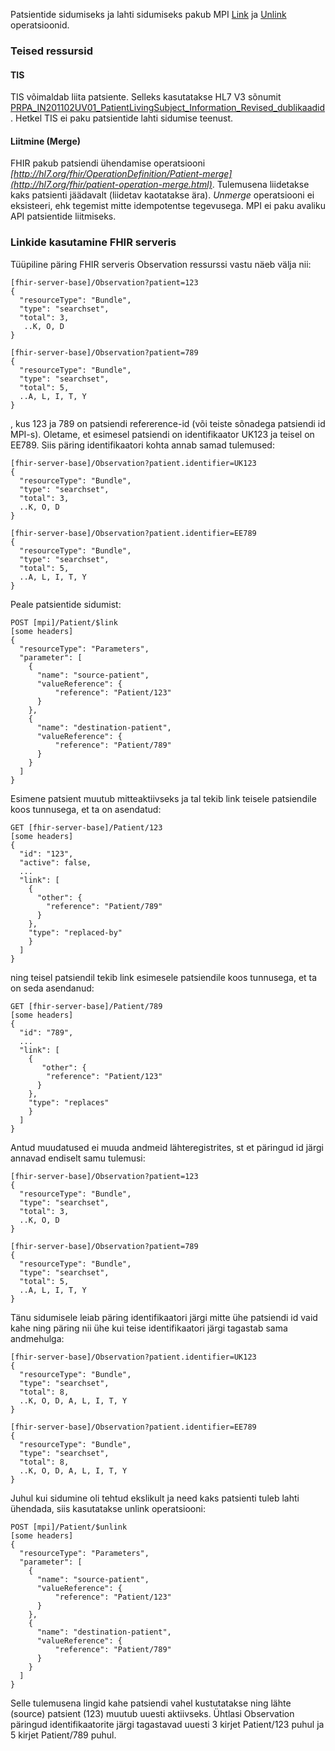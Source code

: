 Patsientide sidumiseks ja lahti sidumiseks pakub MPI [Link](OperationDefinition-patient-link.html) ja [Unlink](OperationDefinition-patient-unlink.html) operatsioonid.

### Teised ressursid
#### TIS
TIS võimaldab liita patsiente. Selleks kasutatakse HL7 V3 sõnumit [PRPA_IN201102UV01_PatientLivingSubject_Information_Revised_dublikaadid](https://pub.e-tervis.ee/standards2/Standards/8.0/DL/XML/PRPA_IN201102UV01_PatientLivingSubject_Information_Revised_dublikaadid.xml). Hetkel TIS ei paku patsientide lahti sidumise teenust.

#### Liitmine (Merge) 
FHIR pakub patsiendi ühendamise operatsiooni *[http://hl7.org/fhir/OperationDefinition/Patient-merge](http://hl7.org/fhir/patient-operation-merge.html)*. Tulemusena liidetakse kaks patsienti jäädavalt (liidetav kaotatakse ära). *Unmerge* operatsiooni ei eksisteeri, ehk tegemist mitte idempotentse tegevusega.
MPI ei paku avaliku API patsientide liitmiseks.

### Linkide kasutamine FHIR serveris
Tüüpiline päring FHIR serveris Observation ressurssi vastu näeb välja nii:
```
[fhir-server-base]/Observation?patient=123
{
  "resourceType": "Bundle",
  "type": "searchset",
  "total": 3,
   ..K, O, D
}
 
[fhir-server-base]/Observation?patient=789
{
  "resourceType": "Bundle",
  "type": "searchset",
  "total": 5,
  ..A, L, I, T, Y
}
```
, kus 123 ja 789 on patsiendi refererence-id (või teiste sõnadega patsiendi id MPI-s). Oletame, et esimesel patsiendi on identifikaator UK123 ja teisel on EE789. Siis päring identifikaatori kohta annab samad tulemused:

```
[fhir-server-base]/Observation?patient.identifier=UK123
{
  "resourceType": "Bundle",
  "type": "searchset",
  "total": 3,
  ..K, O, D
}
 
[fhir-server-base]/Observation?patient.identifier=EE789
{
  "resourceType": "Bundle",
  "type": "searchset",
  "total": 5,
  ..A, L, I, T, Y
}  
```

Peale patsientide sidumist:
```
POST [mpi]/Patient/$link
[some headers]
{
  "resourceType": "Parameters",
  "parameter": [
    {
      "name": "source-patient",
      "valueReference": {
          "reference": "Patient/123"
      }      
    },
    {
      "name": "destination-patient",
      "valueReference": {
          "reference": "Patient/789"
      }
    }
  ]
}
```

Esimene patsient muutub mitteaktiivseks ja tal tekib link teisele patsiendile koos tunnusega, et ta on asendatud:
```
GET [fhir-server-base]/Patient/123
[some headers]
{
  "id": "123",
  "active": false,
  ...
  "link": [
    {
      "other": {
        "reference": "Patient/789"
      }
    },
    "type": "replaced-by"
    }
  ]
}
```

ning teisel patsiendil tekib link esimesele patsiendile koos tunnusega, et ta on seda asendanud:
```
GET [fhir-server-base]/Patient/789
[some headers]
{
  "id": "789",
  ...
  "link": [
    {
       "other": {
        "reference": "Patient/123"
      }
    },
    "type": "replaces"
    }
  ]
}
```

Antud muudatused ei muuda andmeid lähteregistrites, st et päringud id järgi annavad endiselt samu tulemusi:
```
[fhir-server-base]/Observation?patient=123
{
  "resourceType": "Bundle",
  "type": "searchset",
  "total": 3,
  ..K, O, D
}
 
[fhir-server-base]/Observation?patient=789
{
  "resourceType": "Bundle",
  "type": "searchset",
  "total": 5,
  ..A, L, I, T, Y
}  
```

Tänu sidumisele leiab päring identifikaatori järgi mitte ühe patsiendi id vaid kahe ning päring nii ühe kui teise identifikaatori järgi tagastab sama andmehulga:
```
[fhir-server-base]/Observation?patient.identifier=UK123
{
  "resourceType": "Bundle",
  "type": "searchset",
  "total": 8,
  ..K, O, D, A, L, I, T, Y
}

[fhir-server-base]/Observation?patient.identifier=EE789
{
  "resourceType": "Bundle",
  "type": "searchset",
  "total": 8,
  ..K, O, D, A, L, I, T, Y
}  
```

Juhul kui sidumine oli tehtud ekslikult ja need kaks patsienti tuleb lahti ühendada, siis kasutatakse unlink operatsiooni:
```
POST [mpi]/Patient/$unlink
[some headers]
{
  "resourceType": "Parameters",
  "parameter": [
    {
      "name": "source-patient",
      "valueReference": {
          "reference": "Patient/123"
      }      
    },
    {
      "name": "destination-patient",
      "valueReference": {
          "reference": "Patient/789"
      }      
    }
  ]
}
```
Selle tulemusena lingid kahe patsiendi vahel kustutatakse ning lähte (source) patsient (123) muutub uuesti aktiivseks. Ühtlasi Observation päringud identifikaatorite järgi tagastavad uuesti 3 kirjet Patient/123 puhul ja 5 kirjet Patient/789 puhul.
